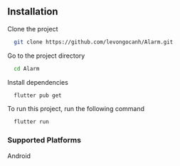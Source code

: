 ## Installation

Clone the project

```bash
  git clone https://github.com/levongocanh/Alarm.git
```

Go to the project directory

```bash
  cd Alarm
```

Install dependencies 

```bash
  flutter pub get
```

To run this project, run the following command

```bash
  flutter run
```

### Supported Platforms
Android

